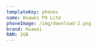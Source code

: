 ```yaml
---
templateKey: phones
name: Huawei P9 Lite
phoneImage: /img/download-2.png
brand: Huawei
RAM: 2GB
---
```

